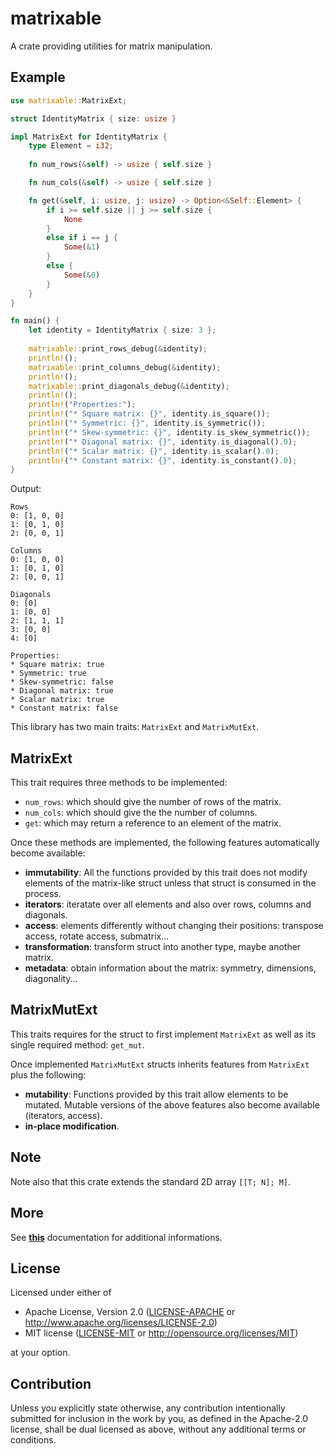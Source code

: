 # matrixable
A crate providing utilities for matrix manipulation.

## Example 
```rust
use matrixable::MatrixExt;

struct IdentityMatrix { size: usize }

impl MatrixExt for IdentityMatrix {
    type Element = i32;
    
    fn num_rows(&self) -> usize { self.size }

    fn num_cols(&self) -> usize { self.size }

    fn get(&self, i: usize, j: usize) -> Option<&Self::Element> {
        if i >= self.size || j >= self.size {
            None
        }
        else if i == j {
            Some(&1)
        }
        else {
            Some(&0)
        } 
    }
}

fn main() {
    let identity = IdentityMatrix { size: 3 };
    
    matrixable::print_rows_debug(&identity);
    println!();
    matrixable::print_columns_debug(&identity);
    println!();
    matrixable::print_diagonals_debug(&identity);
    println!();    
    println!("Properties:");
    println!("* Square matrix: {}", identity.is_square());
    println!("* Symmetric: {}", identity.is_symmetric());
    println!("* Skew-symmetric: {}", identity.is_skew_symmetric());
    println!("* Diagonal matrix: {}", identity.is_diagonal().0);
    println!("* Scalar matrix: {}", identity.is_scalar().0);
    println!("* Constant matrix: {}", identity.is_constant().0);
}
```
Output:
```
Rows
0: [1, 0, 0]
1: [0, 1, 0]
2: [0, 0, 1]

Columns
0: [1, 0, 0]
1: [0, 1, 0]
2: [0, 0, 1]

Diagonals
0: [0]
1: [0, 0]
2: [1, 1, 1]
3: [0, 0]
4: [0]

Properties:
* Square matrix: true
* Symmetric: true
* Skew-symmetric: false
* Diagonal matrix: true
* Scalar matrix: true
* Constant matrix: false

```

This library has two main traits: `MatrixExt` and `MatrixMutExt`.

## MatrixExt 

This trait requires three methods to be implemented:

* `num_rows`: which should give the number of rows of the matrix.
* `num_cols`: which should give the the number of columns.
* `get`: which may return a reference to an element of the matrix.

Once these methods are implemented, the following features automatically become available:

* **immutability**: All the functions provided by this trait does not modify elements of the matrix-like struct unless that struct is consumed in the process.
* **iterators**: iteratate over all elements and also over rows, columns and diagonals.
* **access**: elements differently without changing their positions: transpose access, rotate access, submatrix... 
* **transformation**: transform struct into another type, maybe another matrix.
* **metadata**: obtain information about the matrix: symmetry, dimensions, diagonality...


## MatrixMutExt

This traits requires for the struct to first implement `MatrixExt` as well as its single required method: `get_mut`.

Once implemented `MatrixMutExt` structs inherits features from `MatrixExt` plus the following:

* **mutability**: Functions provided by this trait allow elements to be mutated. Mutable versions of the above features also become available (iterators, access).
* **in-place modification**.

## Note
Note also that this crate extends the standard 2D array `[[T; N]; M]`.

## More
See [**this**](https://docs.rs/matrixable/0.1.0/matrixable/) documentation for additional informations.


## License

Licensed under either of

 * Apache License, Version 2.0
   ([LICENSE-APACHE](LICENSE-APACHE) or http://www.apache.org/licenses/LICENSE-2.0)
 * MIT license
   ([LICENSE-MIT](LICENSE-MIT) or http://opensource.org/licenses/MIT)

at your option.

## Contribution

Unless you explicitly state otherwise, any contribution intentionally submitted
for inclusion in the work by you, as defined in the Apache-2.0 license, shall be
dual licensed as above, without any additional terms or conditions.
